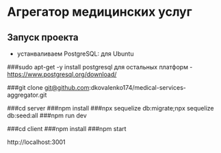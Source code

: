 # Агрегатор медицинских услуг

## Запуск проекта

- устанваливаем PostgreSQL:
для Ubuntu

###sudo apt-get -y install postgresql
для  остальных платформ - https://www.postgresql.org/download/

###git clone git@github.com:dkovalenko174/medical-services-aggregator.git

###cd server 
###npm install
###npx sequelize db:migrate;npx sequelize db:seed:all
###npm run dev

###cd client 
###npm install 
###npm start

http://localhost:3001
